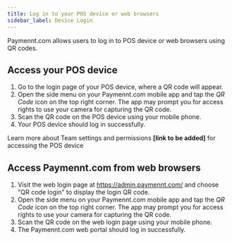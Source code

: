 ```yaml
---
title: Log in to your POS device or web browsers
sidebar_label: Device Login
---
```


Paymennt.com allows users to log in to POS device or web browsers using QR codes.

## Access your POS device

1. Go to the login page of your POS device, where a QR code will appear.
2. Open the side menu on your Paymennt.com mobile app and tap the *QR Code* icon on the top right corner. The app may prompt you for access rights to use your camera for capturing the QR code.
3. Scan the QR code on the POS device using your mobile phone.
4. Your POS device should log in successfully.

Learn more about Team settings and permissions **[link to be added]** for accessing the POS device

## Access Paymennt.com from web browsers

1. Visit the web login page at https://admin.paymennt.com/ and choose "QR code login" to display the login QR code.
2. Open the side menu on your Paymennt.com mobile app and tap the *QR Code* icon on the top right corner. The app may prompt you for access rights to use your camera for capturing the QR code.
3. Scan the QR code on the web login page using your mobile phone.
4. The Paymennt.com web portal should log in successfully.
